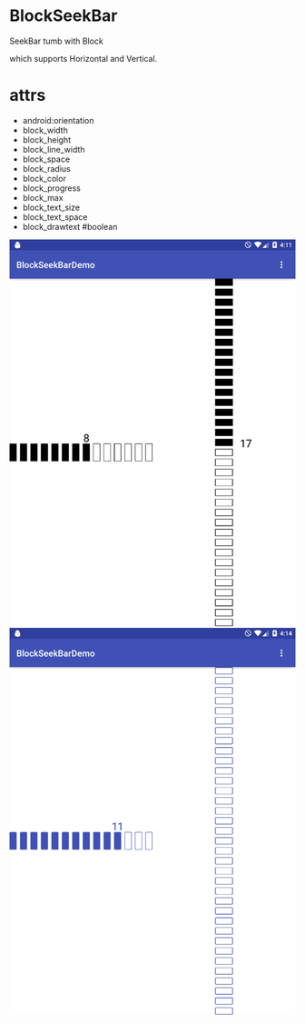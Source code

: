 # BlockSeekBar
SeekBar tumb with Block

which supports Horizontal and Vertical.

# attrs
 - android:orientation
 - block_width 
 - block_height
 - block_line_width
 - block_space
 - block_radius
 - block_color
 - block_progress
 - block_max
 - block_text_size
 - block_text_space
 - block_drawtext   #boolean

![](screenshot1.png)![](screenshot2.png)
